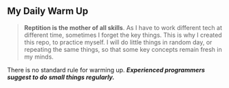 ## My Daily Warm Up

> **Reptition is the mother of all skills**. As I have to work different tech at different time, sometimes I forget the key things.
> This is why I created this repo, to practice myself. I will do little things in random day, or repeating the same things,
> so that some key concepts remain fresh in my minds.

There is no standard rule for warming up. ***Experienced programmers suggest to do small things regularly.***

